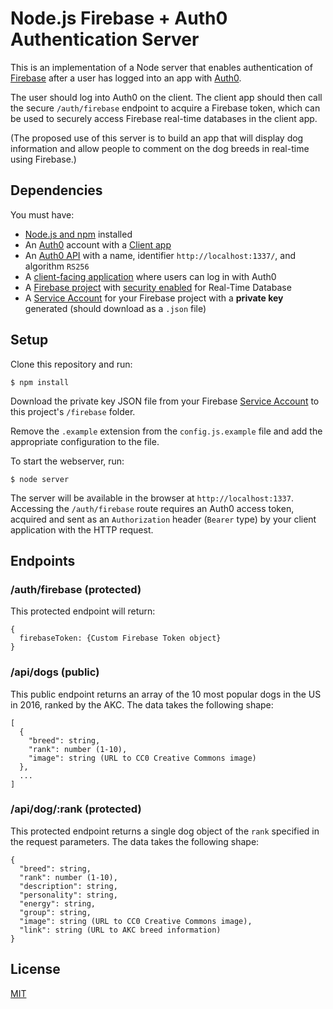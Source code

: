 # Node.js Firebase + Auth0 Authentication Server

This is an implementation of a Node server that enables authentication of [Firebase](https://firebase.google.com/) after a user has logged into an app with [Auth0](https://auth0.com).

The user should log into Auth0 on the client. The client app should then call the secure `/auth/firebase` endpoint to acquire a Firebase token, which can be used to securely access Firebase real-time databases in the client app.

(The proposed use of this server is to build an app that will display dog information and allow people to comment on the dog breeds in real-time using Firebase.)

## Dependencies

You must have:

* [Node.js and npm](https://nodejs.org) installed
* An [Auth0](https://auth0.com) account with a [Client app](https://manage.auth0.com/#/clients)
* An [Auth0 API](https://manage.auth0.com/#/apis) with a name, identifier `http://localhost:1337/`, and algorithm `RS256`
* A [client-facing application](https://auth0.com/docs/quickstarts) where users can log in with Auth0
* A [Firebase project](https://console.firebase.google.com/u/0/) with [security enabled](https://firebase.google.com/docs/database/security/quickstart#sample-rules) for Real-Time Database
* A [Service Account](https://console.firebase.google.com/project/_/settings/serviceaccounts/adminsdk) for your Firebase project with a **private key** generated (should download as a `.json` file)

## Setup

Clone this repository and run:

```
$ npm install
```

Download the private key JSON file from your Firebase [Service Account](https://console.firebase.google.com/project/_/settings/serviceaccounts/adminsdk) to this project's `/firebase` folder.

Remove the `.example` extension from the `config.js.example` file and add the appropriate configuration to the file.

To start the webserver, run:

```
$ node server
```

The server will be available in the browser at `http://localhost:1337`. Accessing the `/auth/firebase` route requires an Auth0 access token, acquired and sent as an `Authorization` header (`Bearer` type) by your client application with the HTTP request.

## Endpoints

### /auth/firebase (protected)

This protected endpoint will return:

```
{
  firebaseToken: {Custom Firebase Token object}
}
```

### /api/dogs (public)

This public endpoint returns an array of the 10 most popular dogs in the US in 2016, ranked by the AKC. The data takes the following shape:

```
[
  {
    "breed": string,
    "rank": number (1-10),
    "image": string (URL to CC0 Creative Commons image)
  },
  ...
]
```

### /api/dog/:rank (protected)

This protected endpoint returns a single dog object of the `rank` specified in the request parameters. The data takes the following shape:

```
{
  "breed": string,
  "rank": number (1-10),
  "description": string,
  "personality": string,
  "energy": string,
  "group": string,
  "image": string (URL to CC0 Creative Commons image),
  "link": string (URL to AKC breed information)
}
```

## License

[MIT](LICENSE)
